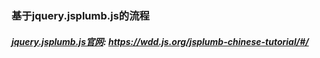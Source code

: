 ### 基于jquery.jsplumb.js的流程

[jquery.jsplumb.js官网]:https://wdd.js.org/jsplumb-chinese-tutorial/#/
##### [jquery.jsplumb.js官网]: https://wdd.js.org/jsplumb-chinese-tutorial/#/